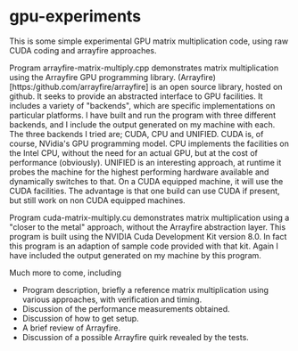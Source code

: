 # gpu-experiments

This is some simple experimental GPU matrix multiplication code, using raw CUDA coding and arrayfire approaches.

Program arrayfire-matrix-multiply.cpp demonstrates matrix multiplication using the Arrayfire GPU programming
library. (Arrayfire)[https:/github.com/arrayfire/arrayfire] is an open source library, hosted on github. It
seeks to provide an abstracted interface to GPU facilities. It includes a variety of "backends", which are
specific implementations on particular platforms. I have built and run the program with three different
backends, and I include the output generated on my machine with each. The three backends I tried are; CUDA,
CPU and UNIFIED. CUDA is, of course, NVidia's GPU programming model. CPU implements the facilities on the
Intel CPU, without the need for an actual GPU, but at the cost of performance (obviously). UNIFIED is an
interesting approach, at runtime it probes the machine for the highest performing hardware available and
dynamically switches to that. On a CUDA equipped machine, it will use the CUDA facilities. The advantage is
that one build can use CUDA if present, but still work on non CUDA equipped machines.

Program cuda-matrix-multiply.cu demonstrates matrix multiplication using a "closer to the metal" approach,
without the Arrayfire abstraction layer. This program is built using the NVIDIA Cuda Development Kit version
8.0. In fact this program is an adaption of sample code provided with that kit. Again I have included the
output generated on my machine by this program.

Much more to come, including
- Program description, briefly a reference matrix multiplication using various approaches, with verification
and timing.
- Discussion of the performance measurements obtained.
- Discussion of how to get setup.
- A brief review of Arrayfire.
- Discussion of a possible Arrayfire quirk revealed by the tests.

